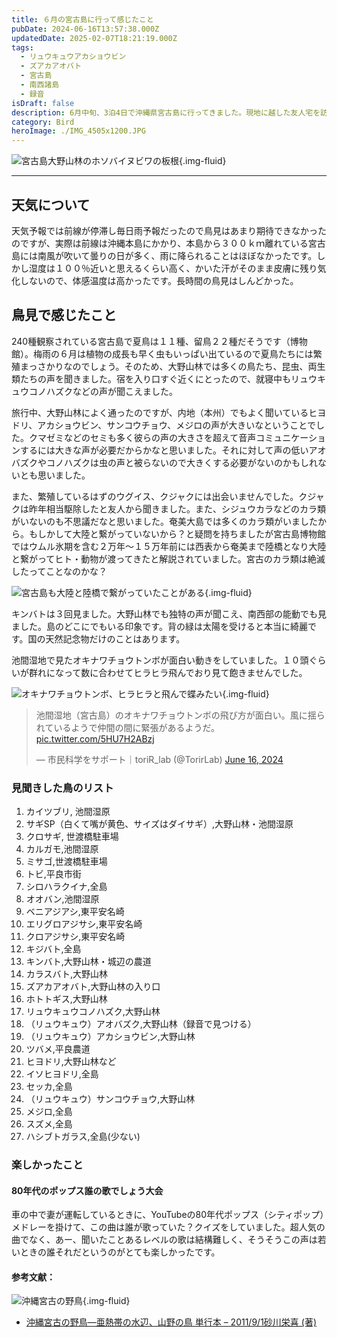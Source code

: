 ```yaml
---
title: ６月の宮古島に行って感じたこと
pubDate: 2024-06-16T13:57:38.000Z
updatedDate: 2025-02-07T18:21:19.000Z
tags:
  - リュウキュウアカショウビン
  - ズアカアオバト
  - 宮古島
  - 南西諸島
  - 録音
isDraft: false
description: 6月中旬、3泊4日で沖縄県宮古島に行ってきました。現地に越した友人宅を訪ねるのと、妻のウィッシュリストNo１番のアカショウビンに出会うためです。
category: Bird
heroImage: ./IMG_4505x1200.JPG
---
```


![宮古島大野山林のホソバイヌビワの板根](https://object-storage.tyo2.conoha.io/v1/nc_938a9d00d6004f1390c354d4a15ef25b/blog-astro-assets/blog-images/IMG_4505x1200.JPG){.img-fluid}


------

## 天気について

天気予報では前線が停滞し毎日雨予報だったので鳥見はあまり期待できなかったのですが、実際は前線は沖縄本島にかかり、本島から３００ｋｍ離れている宮古島には南風が吹いて曇りの日が多く、雨に降られることはほぼなかったです。しかし湿度は１００％近いと思えるくらい高く、かいた汗がそのまま皮膚に残り気化しないので、体感温度は高かったです。長時間の鳥見はしんどかった。

## 鳥見で感じたこと

240種観察されている宮古島で夏鳥は１１種、留鳥２２種だそうです（博物館）。梅雨の６月は植物の成長も早く虫もいっぱい出ているので夏鳥たちには繁殖まっさかりなのでしょう。そのため、大野山林では多くの鳥たち、昆虫、両生類たちの声を聞きました。宿を入り口すぐ近くにとったので、就寝中もリュウキュウコノハズクなどの声が聞こえました。

旅行中、大野山林によく通ったのですが、内地（本州）でもよく聞いているヒヨドリ、アカショウビン、サンコウチョウ、メジロの声が大きいなということでした。クマゼミなどのセミも多く彼らの声の大きさを超えて音声コミュニケーションするには大きな声が必要だからかなと思いました。それに対して声の低いアオバズクやコノハズクは虫の声と被らないので大きくする必要がないのかもしれないとも思いました。

また、繁殖しているはずのウグイス、クジャクには出会いませんでした。クジャクは昨年相当駆除したと友人から聞きました。また、シジュウカラなどのカラ類がいないのも不思議だなと思いました。奄美大島では多くのカラ類がいましたから。もしかして大陸と繋がっていないから？と疑問を持ちましたが宮古島博物館ではウムル氷期を含む２万年〜１５万年前には西表から奄美まで陸橋となり大陸と繋がってヒト・動物が渡ってきたと解説されていました。宮古のカラ類は絶滅したってことなのかな？



![宮古島も大陸と陸橋で繋がっていたことがある](https://object-storage.tyo2.conoha.io/v1/nc_938a9d00d6004f1390c354d4a15ef25b/blog-astro-assets/blog-images/IMG_4570x1200.JPG){.img-fluid}

キンバトは３回見ました。大野山林でも独特の声が聞こえ、南西部の能動でも見ました。島のどこにでもいる印象です。背の緑は太陽を受けると本当に綺麗です。国の天然記念物だけのことはあります。

池間湿地で見たオキナワチョウトンボが面白い動きをしていました。１０頭ぐらいが群れになって数に合わせてヒラヒラ飛んでおり見て飽きませんでした。

![オキナワチョウトンボ、ヒラヒラと飛んで蝶みたい](https://object-storage.tyo2.conoha.io/v1/nc_938a9d00d6004f1390c354d4a15ef25b/blog-astro-assets/blog-images/IMG_4543x1200.JPG){.img-fluid}

<blockquote class="twitter-tweet" data-media-max-width="560">
<p lang="ja" dir="ltr">池間湿地（宮古島）のオキナワチョウトンボの飛び方が面白い。風に揺られているようで仲間の間に緊張があるようだ。 
<a href="https://t.co/5HU7H2ABzj">pic.twitter.com/5HU7H2ABzj</a>
</p>&mdash; 市民科学をサポート｜toriR_lab (@TorirLab) 
<a href="https://twitter.com/TorirLab/status/1802220567518458033?ref_src=twsrc%5Etfw">June 16, 2024</a>
</blockquote>
<script async src="https://platform.twitter.com/widgets.js" charset="utf-8"></script>

### 見聞きした鳥のリスト

1. カイツブリ, 池間湿原
2. サギSP（白くて嘴が黄色、サイズはダイサギ）,大野山林・池間湿原
3. クロサギ, 世渡橋駐車場
4. カルガモ,池間湿原
5. ミサゴ,世渡橋駐車場
6. トビ,平良市街
7. シロハラクイナ,全島
8. オオバン,池間湿原
9. ベニアジアシ,東平安名崎
10. エリグロアジサシ,東平安名崎
11. クロアジサシ,東平安名崎
12. キジバト,全島
13. キンバト,大野山林・城辺の農道
14. カラスバト,大野山林
15. ズアカアオバト,大野山林の入り口
16. ホトトギス,大野山林
17. リュウキュウコノハズク,大野山林
18. （リュウキュウ）アオバズク,大野山林（録音で見つける）
19. （リュウキュウ）アカショウビン,大野山林
20. ツバメ,平良農道
21. ヒヨドリ,大野山林など
22. イソヒヨドリ,全島
23. セッカ,全島
24. （リュウキュウ）サンコウチョウ,大野山林
25. メジロ,全島
26. スズメ,全島
27. ハシブトガラス,全島(少ない)



### 楽しかったこと

#### 80年代のポップス誰の歌でしょう大会

車の中で妻が運転しているときに、YouTubeの80年代ポップス（シティポップ）メドレーを掛けて、この曲は誰が歌っていた？クイズをしていました。超人気の曲でなく、あー、聞いたことあるレベルの歌は結構難しく、そうそうこの声は若いときの誰それだというのがとても楽しかったです。

#### 参考文献：

![沖縄宮古の野鳥](https://object-storage.tyo2.conoha.io/v1/nc_938a9d00d6004f1390c354d4a15ef25b/blog-astro-assets/blog-images/FF0385B63E924A3CA76FBDB00F39BE88/image-20240616154912846x1200.png){.img-fluid}

- [沖縄宮古の野鳥―亜熱帯の水辺、山野の鳥 単行本 – 2011/9/1砂川栄喜 (著)](https://amzn.to/3VHPeRY)
